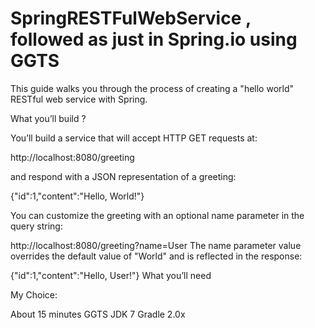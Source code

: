SpringRESTFulWebService , followed as just in Spring.io using GGTS
=======================

This guide walks you through the process of creating a "hello world" RESTful web service with Spring.

What you’ll build ?

You’ll build a service that will accept HTTP GET requests at:

http://localhost:8080/greeting

and respond with a JSON representation of a greeting:

{"id":1,"content":"Hello, World!"}

You can customize the greeting with an optional name parameter in the query string:

http://localhost:8080/greeting?name=User
The name parameter value overrides the default value of "World" and is reflected in the response:

{"id":1,"content":"Hello, User!"}
What you’ll need

My Choice:

About 15 minutes
GGTS
JDK 7
Gradle 2.0x
